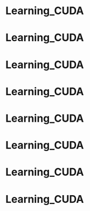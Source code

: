 # Learning_CUDA
# Learning_CUDA
# Learning_CUDA
# Learning_CUDA
# Learning_CUDA
# Learning_CUDA
# Learning_CUDA
# Learning_CUDA
